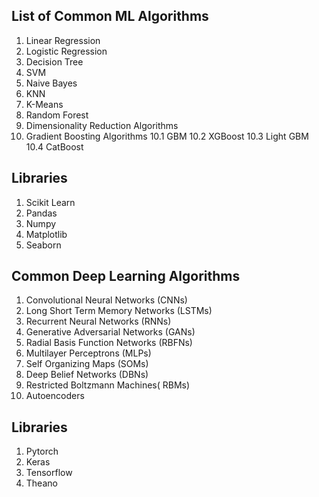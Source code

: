 
## List of Common ML Algorithms 

1. Linear Regression
2. Logistic Regression
3. Decision Tree
4. SVM 
5. Naive Bayes
6. KNN
7. K-Means 
8. Random Forest 
9. Dimensionality Reduction Algorithms 
10. Gradient Boosting Algorithms 
    10.1 GBM
    10.2 XGBoost
    10.3 Light GBM
    10.4 CatBoost 

## Libraries
1. Scikit Learn
2. Pandas
3. Numpy
4. Matplotlib
5. Seaborn

## Common Deep Learning Algorithms 
1. Convolutional Neural Networks (CNNs)
2. Long Short Term Memory Networks (LSTMs)
3. Recurrent Neural Networks (RNNs)
4. Generative Adversarial Networks (GANs)
5. Radial Basis Function Networks (RBFNs)
6. Multilayer Perceptrons (MLPs)
7. Self Organizing Maps (SOMs)
8. Deep Belief Networks (DBNs)
9. Restricted Boltzmann Machines( RBMs)
10. Autoencoders 

## Libraries
1. Pytorch
2. Keras
3. Tensorflow
4. Theano
